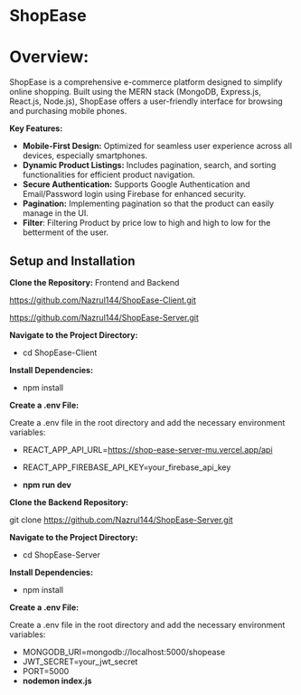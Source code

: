 
# ShopEase 
# Overview:
ShopEase is a comprehensive e-commerce platform designed to simplify online shopping. Built using the MERN stack (MongoDB, Express.js, React.js, Node.js), ShopEase offers a user-friendly interface for browsing and purchasing mobile phones.

**Key Features:**
- **Mobile-First Design:** Optimized for seamless user experience across all devices, especially smartphones.
- **Dynamic Product Listings:** Includes pagination, search, and sorting functionalities for efficient product navigation.
- **Secure Authentication:** Supports Google Authentication and Email/Password login using Firebase for enhanced security.
- **Pagination:** Implementing pagination so that the product can easily manage in the UI.
- **Filter**: Filtering Product by price low to high and high to low for the betterment of the user.

## Setup and Installation
**Clone the Repository:** Frontend and Backend

   https://github.com/Nazrul144/ShopEase-Client.git

   https://github.com/Nazrul144/ShopEase-Server.git

**Navigate to the Project Directory:**
- cd ShopEase-Client

**Install Dependencies:**
- npm install

**Create a .env File:**

Create a .env file in the root directory and add the necessary environment variables:

- REACT_APP_API_URL=https://shop-ease-server-mu.vercel.app/api
- REACT_APP_FIREBASE_API_KEY=your_firebase_api_key

- **npm run dev**

**Clone the Backend Repository:**

git clone https://github.com/Nazrul144/ShopEase-Server.git

**Navigate to the Project Directory:**
- cd ShopEase-Server

**Install Dependencies:**

- npm install

**Create a .env File:**

Create a .env file in the root directory and add the necessary environment variables:

- MONGODB_URI=mongodb://localhost:5000/shopease
- JWT_SECRET=your_jwt_secret
- PORT=5000
- **nodemon index.js**




             







